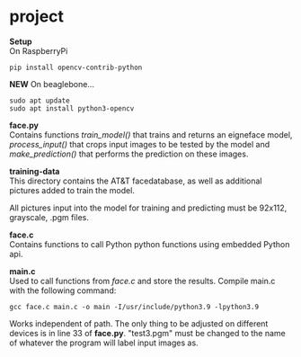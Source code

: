 # project
**Setup**  
On RaspberryPi
```
pip install opencv-contrib-python
```  
**NEW** On beaglebone...
```  
sudo apt update
sudo apt install python3-opencv
```  
**face.py**  
Contains functions *train_model()* that trains and returns an eigneface model, *process_input()* that crops input images to be tested by the model and *make_prediction()* that performs the prediction on these images.  
  
**training-data**  
This directory contains the AT&T facedatabase, as well as additional pictures added to train the model.  
  
All pictures input into the model for training and predicting must be 92x112, grayscale, .pgm files.  

**face.c**  
Contains functions to call Python python functions using embedded Python api.

**main.c**  
Used to call functions from *face.c* and store the results. Compile main.c with the following command: 
```
gcc face.c main.c -o main -I/usr/include/python3.9 -lpython3.9
```  
Works independent of path. The only thing to be adjusted on different devices is in line 33 of **face.py**. "test3.pgm" must be changed to the name of whatever the program will label input images as.
